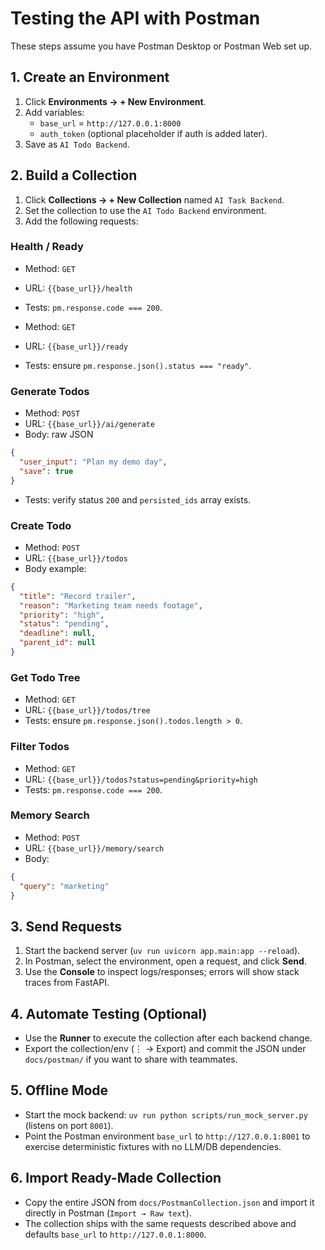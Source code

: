 # Testing the API with Postman

These steps assume you have Postman Desktop or Postman Web set up.

## 1. Create an Environment
1. Click **Environments → + New Environment**.
2. Add variables:
   - `base_url` = `http://127.0.0.1:8000`
   - `auth_token` (optional placeholder if auth is added later).
3. Save as `AI Todo Backend`.

## 2. Build a Collection
1. Click **Collections → + New Collection** named `AI Task Backend`.
2. Set the collection to use the `AI Todo Backend` environment.
3. Add the following requests:

### Health / Ready
- Method: `GET`
- URL: `{{base_url}}/health`
- Tests: `pm.response.code === 200`.

- Method: `GET`
- URL: `{{base_url}}/ready`
- Tests: ensure `pm.response.json().status === "ready"`.

### Generate Todos
- Method: `POST`
- URL: `{{base_url}}/ai/generate`
- Body: raw JSON
```json
{
  "user_input": "Plan my demo day",
  "save": true
}
```
- Tests: verify status `200` and `persisted_ids` array exists.

### Create Todo
- Method: `POST`
- URL: `{{base_url}}/todos`
- Body example:
```json
{
  "title": "Record trailer",
  "reason": "Marketing team needs footage",
  "priority": "high",
  "status": "pending",
  "deadline": null,
  "parent_id": null
}
```

### Get Todo Tree
- Method: `GET`
- URL: `{{base_url}}/todos/tree`
- Tests: ensure `pm.response.json().todos.length > 0`.

### Filter Todos
- Method: `GET`
- URL: `{{base_url}}/todos?status=pending&priority=high`
- Tests: `pm.response.code === 200`.

### Memory Search
- Method: `POST`
- URL: `{{base_url}}/memory/search`
- Body:
```json
{
  "query": "marketing"
}
```

## 3. Send Requests
1. Start the backend server (`uv run uvicorn app.main:app --reload`).
2. In Postman, select the environment, open a request, and click **Send**.
3. Use the **Console** to inspect logs/responses; errors will show stack traces from FastAPI.

## 4. Automate Testing (Optional)
- Use the **Runner** to execute the collection after each backend change.
- Export the collection/env (⋮ → Export) and commit the JSON under `docs/postman/` if you want to share with teammates.

## 5. Offline Mode
- Start the mock backend: `uv run python scripts/run_mock_server.py` (listens on port `8001`).
- Point the Postman environment `base_url` to `http://127.0.0.1:8001` to exercise deterministic fixtures with no LLM/DB dependencies.

## 6. Import Ready-Made Collection
- Copy the entire JSON from `docs/PostmanCollection.json` and import it directly in Postman (`Import → Raw text`).
- The collection ships with the same requests described above and defaults `base_url` to `http://127.0.0.1:8000`.
